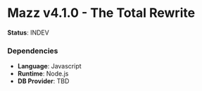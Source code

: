 # Mazz v4.1.0 - The Total Rewrite
**Status**: INDEV

### Dependencies
- **Language**: Javascript
- **Runtime**: Node.js
- **DB Provider**: TBD
